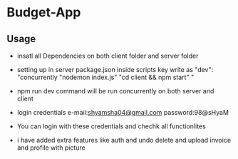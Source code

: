 # Budget-App

## Usage

- insatl all Dependencies on both client folder and server folder
- setting up in server package.json inside scripts key write as "dev": "concurrently \"nodemon index.js\" \"cd client && npm start\" "

- npm run dev command will be run concurrently on both server and client

- login credentials e-mail:shyamsha04@gmail.com password:98@sHyaM

- You can login with these credentials and chechk all functionlites

- i have added extra features like auth and undo delete and upload invoice and profile with picture
